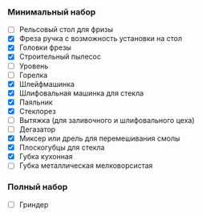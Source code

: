 ### Минимальный набор
- [ ] Рельсовый стол для фризы
- [x] Фреза ручка с возможность установки на стол
- [x] Головки фрезы
- [x] Строительный пылесос
- [ ] Уровень
- [ ] Горелка
- [x] Шлейфмашинка
- [x] Шлифовальная машинка для стекла
- [x] Паяльник
- [x] Стеклорез
- [ ] Вытяжка (для заливочного и шлифовального цеха)
- [ ] Дегазатор
- [x] Миксер или дрель для перемешивания смолы
- [x] Плоскогубцы для стекла
- [x] Губка кухонная
- [ ] Губка металлическая мелковорсистая
###  Полный набор
- [ ] Гриндер
